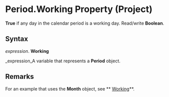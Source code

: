 
# Period.Working Property (Project)

 **True** if any day in the calendar period is a working day. Read/write **Boolean**.


## Syntax

 _expression_. **Working**

 _expression_A variable that represents a  **Period** object.


## Remarks

For an example that uses the  **Month** object, see ** [Working](6fa33218-2cf0-dbe4-af31-514c7c83a047.md)**.

